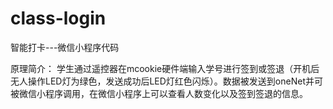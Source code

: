 # class-login
智能打卡---微信小程序代码

原理简介：
学生通过遥控器在mcookie硬件端输入学号进行签到或签退（开机后无人操作LED灯为绿色，发送成功后LED灯红色闪烁）。数据被发送到oneNet并可被微信小程序调用，在微信小程序上可以查看人数变化以及签到签退的信息。
